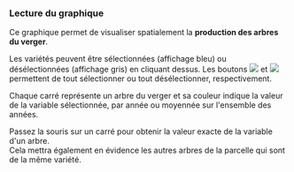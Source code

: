 ### Lecture du graphique

Ce graphique permet de visualiser spatialement la **production des arbres du verger**.

Les variétés peuvent être sélectionnées (affichage bleu) ou désélectionnées (affichage gris) en cliquant dessus. Les boutons ![](square-check-regular.png) et ![](trash-solid.png) permettent de tout sélectionner ou tout désélectionner, respectivement.

Chaque carré représente un arbre du verger et sa couleur indique la valeur de la variable sélectionnée, par année ou moyennée sur l'ensemble des années. 

Passez la souris sur un carré pour obtenir la valeur exacte de la variable d'un arbre.  
Cela mettra également en évidence les autres arbres de la parcelle qui sont de la même variété.
